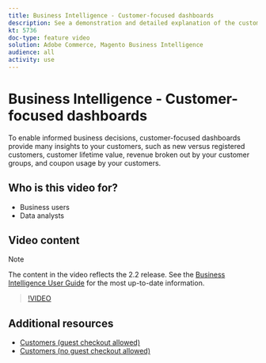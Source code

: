 ```yaml
---
title: Business Intelligence - Customer-focused dashboards
description: See a demonstration and detailed explanation of the customer-focused dashboards.
kt: 5736
doc-type: feature video
solution: Adobe Commerce, Magento Business Intelligence
audience: all
activity: use
---
```


# Business Intelligence - Customer-focused dashboards

To enable informed business decisions, customer-focused dashboards provide many insights to your customers, such as new versus registered customers, customer lifetime value, revenue broken out by your customer groups, and coupon usage by your customers.

## Who is this video for?

- Business users
- Data analysts

## Video content

>[!NOTE]
>
>The content in the video reflects the 2.2 release. See the [Business Intelligence User Guide](https://docs.magento.com/mbi/) for the most up-to-date information.

>[!VIDEO](https://video.tv.adobe.com/v/35990?quality=12&learn=on)

## Additional resources

- [Customers (guest checkout allowed)](https://docs.magento.com/mbi/data-user/dashboards/dashboards-pro.html#customers-guest-checkout-allowed)
- [Customers (no guest checkout allowed)](https://docs.magento.com/mbi/data-user/dashboards/dashboards-pro.html#customers-no-guest-checkout-allowed)
